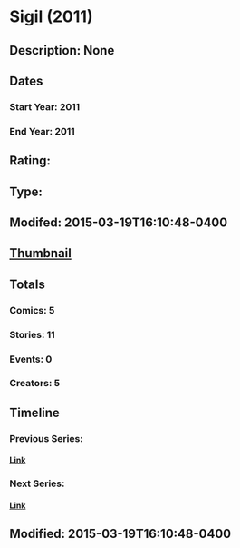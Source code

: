 # Sigil (2011)
## Description: None
## Dates
### Start Year: 2011
### End Year: 2011
## Rating: 
## Type: 
## Modifed: 2015-03-19T16:10:48-0400
## [Thumbnail](http://i.annihil.us/u/prod/marvel/i/mg/b/d0/550b2c6da6ab7.jpg)
## Totals
### Comics: 5
### Stories: 11
### Events: 0
### Creators: 5
## Timeline
### Previous Series: 
#### [Link]()
### Next Series: 
#### [Link]()
## Modified: 2015-03-19T16:10:48-0400